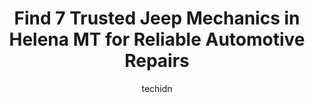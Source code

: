 ---
layout: ampstory
image: https://images.unsplash.com/photo-1519752441410-d3ca70ecb937?ixlib=rb-4.0.3&ixid=MnwxMjA3fDB8MHxwaG90by1wYWdlfHx8fGVufDB8fHx8&auto=format&fit=crop&w=640&h=853&q=80
author: techidn
featured: false
description: If youre in need of trustworthy and skilled Jeep Mechanic in Helena MT, USA, youll be pleased to discover the 7 best Jeep Mechanic in town. Their expertise and commitment to customer satis
title: Find 7 Trusted Jeep Mechanics in Helena MT for Reliable Automotive Repairs
cover:
   title: Find 7 Trusted Jeep Mechanics in Helena MT for Reliable Automotive Repairs
   subtitle: Rickpate
   background: https://images.unsplash.com/photo-1519752441410-d3ca70ecb937?ixlib=rb-4.0.3&ixid=MnwxMjA3fDB8MHxwaG90by1wYWdlfHx8fGVufDB8fHx8&auto=format&fit=crop&w=640&h=853&q=80

pages: 
 - layout: thirds
   top: <h1>#1 DJs Automotive</h1>
   bottom: "<p>Great Service and quality work. I took my vehicle in for a water pump, timing belt, and radiator replacement. Upon test driving after finishing the work, their mechanic n</p>"
   background: https://www.knot35.com/toplist/wp-content/uploads/2023/06/best-jeep-mechanic-1-in-helena-mt-1685842037.jpeg
   backgroundblur: true
 - layout: thirds
   top: <h1>#2 J4 Automotive</h1>
   bottom: "<p>3 S Lane Ave, East Helena, MT 59635, United States</p>"
   background: https://www.knot35.com/toplist/wp-content/uploads/2023/06/best-jeep-mechanic-2-in-helena-mt-1685842038.jpeg
   cta:
      link: https://www.knot35.com/toplist/find-7-trusted-jeep-mechanics-in-helena-mt-for-reliable-automotive-repairs/
      text: Find 7 Trusted Jeep Mechanics in Helena MT for Reliable Automotive Repairs
 - layout: thirds
   top: <h1>#3 J&D Truck Repair & Towing</h1>
   bottom: "<p>789 Carter Dr, Helena, MT 59604, United States</p>"
   background: https://www.knot35.com/toplist/wp-content/uploads/2023/06/best-jeep-mechanic-3-in-helena-mt-1685842039.jpeg
   cta:
      link: https://www.knot35.com/toplist/find-7-trusted-jeep-mechanics-in-helena-mt-for-reliable-automotive-repairs/
      text: Find 7 Trusted Jeep Mechanics in Helena MT for Reliable Automotive Repairs
 - layout: thirds
   top: <h1>#4 Performance Authority Truck & Off Road - Montana</h1>
   bottom: "<p>1145 Hahn Rd, Helena, MT 59602, United States</p>"
   background: https://images.unsplash.com/photo-1515405295579-ba7b45403062?ixlib=rb-4.0.3&ixid=MnwxMjA3fDB8MHxwaG90by1wYWdlfHx8fGVufDB8fHx8&auto=format&fit=crop&w=640&h=853&q=80
   cta:
      link: https://www.knot35.com/toplist/find-7-trusted-jeep-mechanics-in-helena-mt-for-reliable-automotive-repairs/
      text: Find 7 Trusted Jeep Mechanics in Helena MT for Reliable Automotive Repairs
 - layout: thirds
   top: <h1>#5 Prestige Automotive</h1>
   bottom: "<p>1741 Dodge Ave, Helena, MT 59601, United States</p>"
   background: https://images.unsplash.com/photo-1533735380053-eb8d0759b24a?ixlib=rb-4.0.3&ixid=MnwxMjA3fDB8MHxwaG90by1wYWdlfHx8fGVufDB8fHx8&auto=format&fit=crop&w=640&h=853&q=80
   cta:
      link: https://www.knot35.com/toplist/find-7-trusted-jeep-mechanics-in-helena-mt-for-reliable-automotive-repairs/
      text: Find 7 Trusted Jeep Mechanics in Helena MT for Reliable Automotive Repairs
 - layout: thirds
   top: <h1>#6 Jerrys HWY Service</h1>
   bottom: "<p>1901 N Last Chance Gulch, Helena, MT 59601, United States</p>"
   background: https://images.unsplash.com/photo-1488554378835-f7acf46e6c98?ixlib=rb-4.0.3&ixid=MnwxMjA3fDB8MHxwaG90by1wYWdlfHx8fGVufDB8fHx8&auto=format&fit=crop&w=640&h=853&q=80
   cta:
      link: https://www.knot35.com/toplist/find-7-trusted-jeep-mechanics-in-helena-mt-for-reliable-automotive-repairs/
      text: Find 7 Trusted Jeep Mechanics in Helena MT for Reliable Automotive Repairs
 - layout: thirds
   top: <h1>#7 Independence Automotive LLC</h1>
   bottom: "<p>1825 N Montana Ave, Helena, MT 59601, United States</p>"
   background: https://images.unsplash.com/photo-1509114397022-ed747cca3f65?ixlib=rb-4.0.3&ixid=MnwxMjA3fDB8MHxwaG90by1wYWdlfHx8fGVufDB8fHx8&auto=format&fit=crop&w=640&h=853&q=80
   cta:
      link: https://www.knot35.com/toplist/find-7-trusted-jeep-mechanics-in-helena-mt-for-reliable-automotive-repairs/
      text: Find 7 Trusted Jeep Mechanics in Helena MT for Reliable Automotive Repairs
 - layout: thirds
   middle: Continue reading...
   background: https://images.unsplash.com/photo-1614648718611-0635f29016cb?ixlib=rb-4.0.3&ixid=MnwxMjA3fDB8MHxwaG90by1wYWdlfHx8fGVufDB8fHx8&auto=format&fit=crop&w=640&h=853&q=80
   cta:
      link: https://www.knot35.com/toplist/find-7-trusted-jeep-mechanics-in-helena-mt-for-reliable-automotive-repairs/
      text: Find 7 Trusted Jeep Mechanics in Helena MT for Reliable Automotive Repairs
      
---